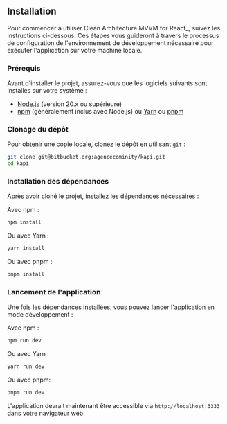 ## Installation

Pour commencer à utiliser Clean Architecture MVVM for React_, suivez les instructions ci-dessous. Ces étapes vous guideront à travers le processus de configuration de l'environnement de développement nécessaire pour exécuter l'application sur votre machine locale.

### Prérequis

Avant d'installer le projet, assurez-vous que les logiciels suivants sont installés sur votre système :

-   [Node.js](https://nodejs.org/) (version 20.x ou supérieure)
-   [npm](https://www.npmjs.com/) (généralement inclus avec Node.js) ou [Yarn](https://yarnpkg.com/) ou [pnpm](https://pnpm.io/fr/)

### Clonage du dépôt

Pour obtenir une copie locale, clonez le dépôt en utilisant `git` :
```bash
git clone git@bitbucket.org:agencecominity/kapi.git
cd kapi
```
### Installation des dépendances

Après avoir cloné le projet, installez les dépendances nécessaires :

Avec npm :
```bash
npm install
```
Ou avec Yarn :
```bash
yarn install
```
Ou avec pnpm :
```bash
pnpm install
```
### Lancement de l'application

Une fois les dépendances installées, vous pouvez lancer l'application en mode développement :

Avec npm :
```bash
npm run dev
```

Ou avec Yarn :
```bash
yarn run dev
``` 
Ou avec pnpm:
```bash
pnpm run dev
```
L'application devrait maintenant être accessible via `http://localhost:3333` dans votre navigateur web.